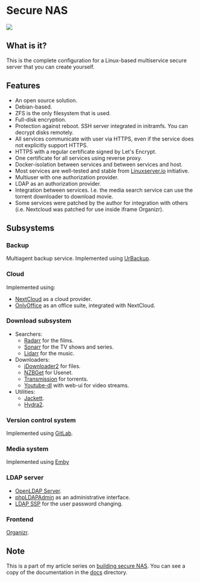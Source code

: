 Secure NAS
==========

![](https://raw.githubusercontent.com/artiomn/NAS/master/docs/nc-5-cycle/images/5snp2asrc-dlhjefcfawsaurfqo.png)


## What is it?

This is the complete configuration for a Linux-based multiservice secure server that you can create yourself.


## Features

- An open source solution.
- Debian-based.
- ZFS is the only filesystem that is used.
- Full-disk encryption.
- Protection against reboot. SSH server integrated in initramfs. You can decrypt disks remotely.
- All services communicate with user via HTTPS, even if the service does not explicitly support HTTPS.
- HTTPS with a regular certificate signed by Let's Encrypt.
- One certificate for all services using reverse proxy.
- Docker-isolation between services and between services and host.
- Most services are well-tested and stable from [Linuxserver.io](https://www.linuxserver.io/) initiative.
- Multiuser with one authorization provider.
- LDAP as an authorization provider.
- Integration between services. I.e. the media search service can use the torrent downloader to download movie.
- Some services were patched by the author for integration with others (i.e. Nextcloud was patched for use inside iframe Organizr).


## Subsystems

### Backup

Multiagent backup service.
Implemented using [UrBackup](https://www.urbackup.org/).


### Cloud

Implemented using:

- [NextCloud](https://nextcloud.com/) as a cloud provider.
- [OnlyOffice](https://www.onlyoffice.com/) as an office suite, integrated with NextCloud.


### Download subsystem

- Searchers:
  * [Radarr](https://github.com/Radarr/Radarr) for the films.
  * [Sonarr](https://github.com/Sonarr/Sonarr) for the TV shows and series.
  * [Lidarr](https://github.com/lidarr/Lidarr) for the music.
- Downloaders:
  * [jDownloader2](https://jdownloader.org/jdownloader2) for files.
  * [NZBGet](https://nzbget.net/) for Usenet.
  * [Transmission](https://transmissionbt.com/) for torrents.
  * [Youtube-dl](https://github.com/ytdl-org/youtube-dl) with web-ui for video streams.
- Utilities:
  * [Jackett](https://github.com/Jackett/Jackett).
  * [Hydra2](https://github.com/theotherp/nzbhydra2).


### Version control system

Implemented using [GitLab](https://gitlab.com/).


### Media system

Implemented using [Emby](https://emby.media/)


### LDAP server

- [OpenLDAP Server](https://www.openldap.org/).
- [phpLDAPAdmin](http://phpldapadmin.sourceforge.net/wiki/index.php/Main_Page) as an administrative interface.
- [LDAP SSP](https://ltb-project.org/documentation/self-service-password) for the user password changing.


### Frontend

[Organizr](https://github.com/causefx/Organizr).


## Note

This is a part of my article series on [building secure NAS](https://habr.com/post/359346/).
You can see a copy of the documentation in the [docs](docs) directory.
